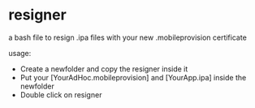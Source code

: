 # resigner
a bash file to resign .ipa files with your new .mobileprovision certificate 

usage:
- Create a newfolder and copy the resigner inside it
- Put your [YourAdHoc.mobileprovision] and [YourApp.ipa] inside the newfolder
- Double click on resigner
